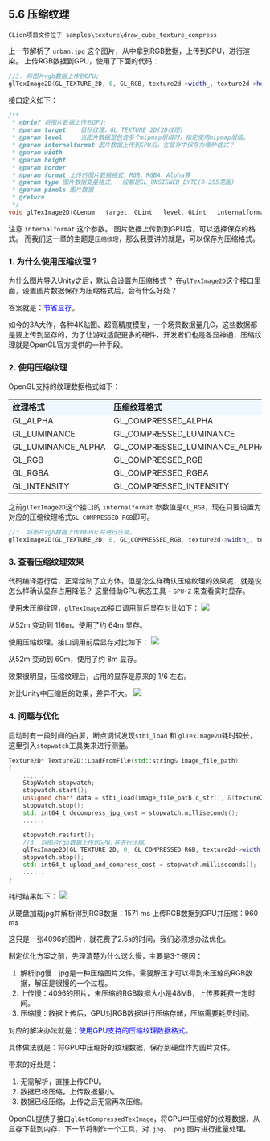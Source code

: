 ## 5.6 压缩纹理

    CLion项目文件位于 samples\texture\draw_cube_texture_compress

上一节解析了 `urban.jpg` 这个图片，从中拿到RGB数据，上传到GPU，进行渲染。
上传RGB数据到GPU，使用了下面的代码：
```c++
//3. 将图片rgb数据上传到GPU;
glTexImage2D(GL_TEXTURE_2D, 0, GL_RGB, texture2d->width_, texture2d->height_, 0, texture2d->gl_texture_format_, GL_UNSIGNED_BYTE, data);
```

接口定义如下：
```c++
/** 
 * @brief 将图片数据上传到GPU;
 * @param target    目标纹理，GL_TEXTURE_2D(2D纹理)
 * @param level     当图片数据是包含多个mipmap层级时，指定使用mipmap层级。
 * @param internalformat 图片数据上传到GPU后，在显存中保存为哪种格式？
 * @param width
 * @param height
 * @param border
 * @param format 上传的图片数据格式，RGB、RGBA、Alpha等
 * @param type 图片数据变量格式，一般都是GL_UNSIGNED_BYTE(0-255范围)
 * @param pixels 图片数据
 * @return
 */
void glTexImage2D(GLenum   target, GLint   level, GLint   internalformat, GLsizei   width, GLsizei   height, GLint   border, GLenum   format, GLenum   type, const void * pixels);
```

注意 `internalformat` 这个参数。
图片数据上传到到GPU后，可以选择保存的格式。
而我们这一章的主题是`压缩纹理`，那么我要讲的就是，可以保存为压缩格式。

### 1. 为什么使用压缩纹理？

为什么图片导入Unity之后，默认会设置为压缩格式？
在`glTexImage2D`这个接口里面，设置图片数据保存为压缩格式后，会有什么好处？

答案就是：<font color=blue>节省显存</font>。

如今的3A大作，各种4K贴图、超高精度模型，一个场景数据量几G，这些数据都是要上传到显存的，为了让游戏适配更多的硬件，开发者们也是各显神通，压缩纹理就是OpenGL官方提供的一种手段。

### 2. 使用压缩纹理
OpenGL支持的纹理数据格式如下：

<table>
<tr bgcolor="AliceBlue"><td><b>纹理格式</td><td><b>压缩纹理格式</td></tr>
<tr><td>GL_ALPHA</td><td>GL_COMPRESSED_ALPHA</td></tr>
<tr><td>GL_LUMINANCE</td><td>GL_COMPRESSED_LUMINANCE</td></tr>
<tr><td>GL_LUMINANCE_ALPHA</td><td>GL_COMPRESSED_LUMINANCE_ALPHA</td></tr>
<tr><td>GL_RGB</td><td>GL_COMPRESSED_RGB</td></tr>
<tr><td>GL_RGBA</td><td>GL_COMPRESSED_RGBA</td></tr>
<tr><td>GL_INTENSITY</td><td>GL_COMPRESSED_INTENSITY</td></tr>
</table>


之前`glTexImage2D`这个接口的 `internalformat` 参数值是`GL_RGB`，现在只要设置为对应的压缩纹理格式`GL_COMPRESSED_RGB`即可。

```c++
//3. 将图片rgb数据上传到GPU;并进行压缩。
glTexImage2D(GL_TEXTURE_2D, 0, GL_COMPRESSED_RGB, texture2d->width_, texture2d->height_, 0, texture2d->gl_texture_format_, GL_UNSIGNED_BYTE, data);
```

### 3. 查看压缩纹理效果
代码编译运行后，正常绘制了立方体，但是怎么样确认压缩纹理的效果呢，就是说怎么样确认显存占用降低？
这里借助GPU状态工具 - `GPU-Z` 来查看实时显存。

使用未压缩纹理，`glTexImage2D`接口调用前后显存对比如下：
![](../../imgs/texture_make_beautiful/draw_cube_texture_compress/rgb_memory.gif)

从52m 变动到 116m，使用了约 64m 显存。

使用压缩纹理，接口调用前后显存对比如下：
![](../../imgs/texture_make_beautiful/draw_cube_texture_compress/rgb_compress_memory.gif)

从52m 变动到 60m，使用了约 8m 显存。

效果很明显，压缩纹理后，占用的显存是原来的 1/6 左右。

对比Unity中压缩后的效果，差异不大。
![](../../imgs/texture_make_beautiful/draw_cube_texture_compress/unity_compress_size.jpg)

### 4. 问题与优化
启动时有一段时间的白屏，断点调试发现`stbi_load` 和 `glTexImage2D`耗时较长，这里引入`stopwatch`工具类来进行测量。
```c++
Texture2D* Texture2D::LoadFromFile(std::string& image_file_path)
{
    ......
    StopWatch stopwatch;
    stopwatch.start();
    unsigned char* data = stbi_load(image_file_path.c_str(), &(texture2d->width_), &(texture2d->height_), &channels_in_file, 0);
    stopwatch.stop();
    std::int64_t decompress_jpg_cost = stopwatch.milliseconds();
    ......

    stopwatch.restart();
    //3. 将图片rgb数据上传到GPU;并进行压缩。
    glTexImage2D(GL_TEXTURE_2D, 0, GL_COMPRESSED_RGB, texture2d->width_, texture2d->height_, 0, texture2d->gl_texture_format_, GL_UNSIGNED_BYTE, data);
    stopwatch.stop();
    std::int64_t upload_and_compress_cost = stopwatch.milliseconds();
    ......
}
```

耗时结果如下：
![](../../imgs/texture_make_beautiful/draw_cube_texture_compress/jpg_cost.jpg)

从硬盘加载jpg并解析得到RGB数据：1571 ms
上传RGB数据到GPU并压缩：960 ms

这只是一张4096的图片，就花费了2.5s的时间，我们必须想办法优化。

制定优化方案之前，先理清楚为什么这么慢，主要是3个原因：
1. 解析jpg慢：jpg是一种压缩图片文件，需要解压才可以得到未压缩的RGB数据，解压是很慢的一个过程。
2. 上传慢：4096的图片，未压缩的RGB数据大小是48MB，上传要耗费一定时间。
3. 压缩慢：数据上传后，GPU对RGB数据进行压缩存储，压缩需要耗费时间。

对应的解决办法就是：<font color=blue>使用GPU支持的压缩纹理数据格式</font>。

具体做法就是：将GPU中压缩好的纹理数据，保存到硬盘作为图片文件。

带来的好处是：
1. 无需解析，直接上传GPU。
2. 数据已经压缩，上传数据量小。
3. 数据已经压缩，上传之后无需再次压缩。

OpenGL提供了接口`glGetCompressedTexImage`，将GPU中压缩好的纹理数据，从显存下载到内存，下一节将制作一个工具，对`.jpg`、`.png` 图片进行批量处理。